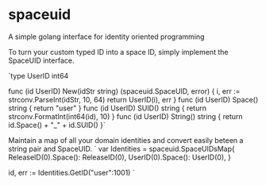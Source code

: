 # spaceuid
A simple golang interface for identity oriented programming


To turn your custom typed ID into a space ID, simply implement the SpaceUID interface.


`type UserID int64

func (id UserID) New(idStr string) (spaceuid.SpaceUID, error) {
    i, err := strconv.ParseInt(idStr, 10, 64)
    return UserID(i), err
}
func (id UserID) Space() string  { return "user" }
func (id UserID) SUID() string   { return strconv.FormatInt(int64(id), 10) }
func (id UserID) String() string { return id.Space() + "_" + id.SUID() }`




Maintain a map of all your domain identities and convert easily beteen a string pair and SpaceUID.
`
var Identities = spaceuid.SpaceUIDsMap{
    ReleaseID(0).Space(): ReleaseID(0),
    UserID(0).Space():    UserID(0),
}


id, err := Identities.GetID("user":1001)
`
